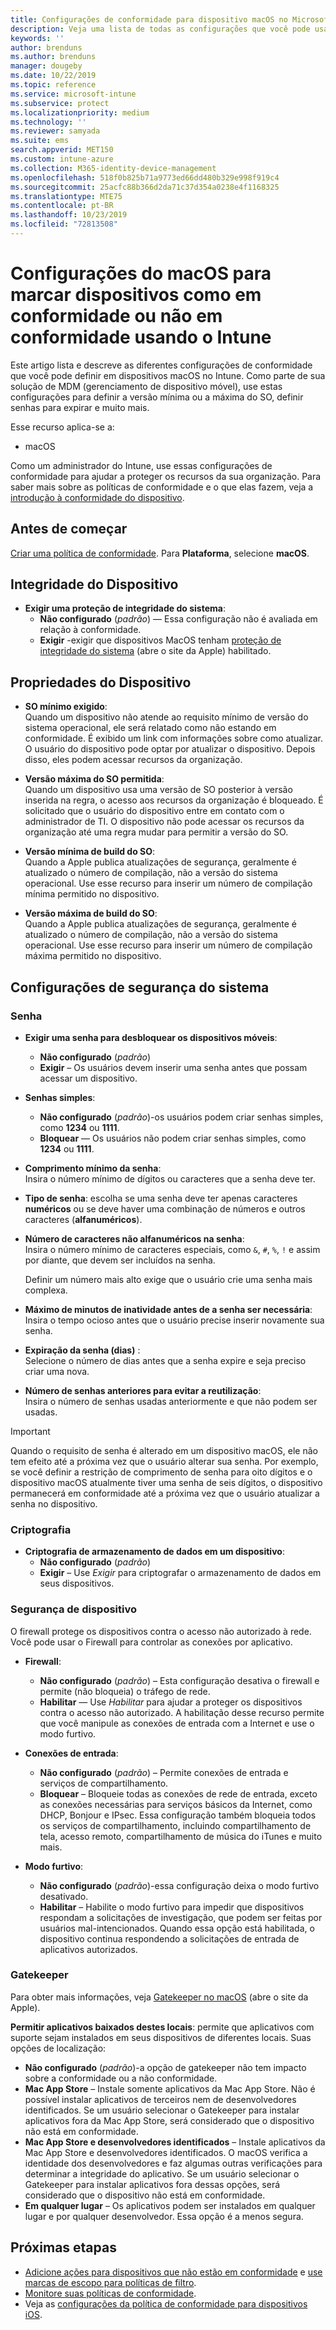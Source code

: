```yaml
---
title: Configurações de conformidade para dispositivo macOS no Microsoft Intune – Azure | Microsoft Docs
description: Veja uma lista de todas as configurações que você pode usar ao definir a conformidade para seus dispositivos macOS no Microsoft Intune. Exija proteção de integridade do sistema da Apple, defina restrições de senha, exija um firewall, permita o gatekeeper e muito mais.
keywords: ''
author: brenduns
ms.author: brenduns
manager: dougeby
ms.date: 10/22/2019
ms.topic: reference
ms.service: microsoft-intune
ms.subservice: protect
ms.localizationpriority: medium
ms.technology: ''
ms.reviewer: samyada
ms.suite: ems
search.appverid: MET150
ms.custom: intune-azure
ms.collection: M365-identity-device-management
ms.openlocfilehash: 518f0b825b71a9773ed66dd480b329e998f919c4
ms.sourcegitcommit: 25acfc88b366d2da71c37d354a0238e4f1168325
ms.translationtype: MTE75
ms.contentlocale: pt-BR
ms.lasthandoff: 10/23/2019
ms.locfileid: "72813508"
---
```

# <a name="macos-settings-to-mark-devices-as-compliant-or-not-compliant-using-intune"></a>Configurações do macOS para marcar dispositivos como em conformidade ou não em conformidade usando o Intune

Este artigo lista e descreve as diferentes configurações de conformidade que você pode definir em dispositivos macOS no Intune. Como parte de sua solução de MDM (gerenciamento de dispositivo móvel), use estas configurações para definir a versão mínima ou a máxima do SO, definir senhas para expirar e muito mais.

Esse recurso aplica-se a:

- macOS

Como um administrador do Intune, use essas configurações de conformidade para ajudar a proteger os recursos da sua organização. Para saber mais sobre as políticas de conformidade e o que elas fazem, veja a [introdução à conformidade do dispositivo](device-compliance-get-started.md).

## <a name="before-you-begin"></a>Antes de começar

[Criar uma política de conformidade](create-compliance-policy.md#create-the-policy). Para **Plataforma**, selecione **macOS**.

## <a name="device-health"></a>Integridade do Dispositivo

- **Exigir uma proteção de integridade do sistema**:  
  - **Não configurado** (*padrão*) — Essa configuração não é avaliada em relação à conformidade.
  - **Exigir** -exigir que dispositivos MacOS tenham [proteção de integridade do sistema](https://support.apple.com/HT204899) (abre o site da Apple) habilitado.  

## <a name="device-properties"></a>Propriedades do Dispositivo

- **SO mínimo exigido**:  
  Quando um dispositivo não atende ao requisito mínimo de versão do sistema operacional, ele será relatado como não estando em conformidade. É exibido um link com informações sobre como atualizar. O usuário do dispositivo pode optar por atualizar o dispositivo. Depois disso, eles podem acessar recursos da organização.

- **Versão máxima do SO permitida**:  
  Quando um dispositivo usa uma versão de SO posterior à versão inserida na regra, o acesso aos recursos da organização é bloqueado. É solicitado que o usuário do dispositivo entre em contato com o administrador de TI. O dispositivo não pode acessar os recursos da organização até uma regra mudar para permitir a versão do SO.

- **Versão mínima de build do SO**:  
  Quando a Apple publica atualizações de segurança, geralmente é atualizado o número de compilação, não a versão do sistema operacional. Use esse recurso para inserir um número de compilação mínima permitido no dispositivo.

- **Versão máxima de build do SO**:  
  Quando a Apple publica atualizações de segurança, geralmente é atualizado o número de compilação, não a versão do sistema operacional. Use esse recurso para inserir um número de compilação máxima permitido no dispositivo.

## <a name="system-security-settings"></a>Configurações de segurança do sistema

### <a name="password"></a>Senha

- **Exigir uma senha para desbloquear os dispositivos móveis**:  
  - **Não configurado** (*padrão*)
  - **Exigir** – Os usuários devem inserir uma senha antes que possam acessar um dispositivo.

- **Senhas simples**:  
  - **Não configurado** (*padrão*)-os usuários podem criar senhas simples, como **1234** ou **1111**.
  - **Bloquear** — Os usuários não podem criar senhas simples, como **1234** ou **1111**.

- **Comprimento mínimo da senha**:  
  Insira o número mínimo de dígitos ou caracteres que a senha deve ter.

- **Tipo de senha**: escolha se uma senha deve ter apenas caracteres **numéricos** ou se deve haver uma combinação de números e outros caracteres (**alfanuméricos**).

- **Número de caracteres não alfanuméricos na senha**:  
  Insira o número mínimo de caracteres especiais, como `&`, `#`, `%`, `!` e assim por diante, que devem ser incluídos na senha.

  Definir um número mais alto exige que o usuário crie uma senha mais complexa.

- **Máximo de minutos de inatividade antes de a senha ser necessária**:  
  Insira o tempo ocioso antes que o usuário precise inserir novamente sua senha.

- **Expiração da senha (dias)** :  
  Selecione o número de dias antes que a senha expire e seja preciso criar uma nova.

- **Número de senhas anteriores para evitar a reutilização**:  
  Insira o número de senhas usadas anteriormente e que não podem ser usadas.
> [!IMPORTANT]
> Quando o requisito de senha é alterado em um dispositivo macOS, ele não tem efeito até a próxima vez que o usuário alterar sua senha. Por exemplo, se você definir a restrição de comprimento de senha para oito dígitos e o dispositivo macOS atualmente tiver uma senha de seis dígitos, o dispositivo permanecerá em conformidade até a próxima vez que o usuário atualizar a senha no dispositivo.

### <a name="encryption"></a>Criptografia

- **Criptografia de armazenamento de dados em um dispositivo**:  
  - **Não configurado** (*padrão*)
  - **Exigir** – Use *Exigir* para criptografar o armazenamento de dados em seus dispositivos.

### <a name="device-security"></a>Segurança de dispositivo

O firewall protege os dispositivos contra o acesso não autorizado à rede. Você pode usar o Firewall para controlar as conexões por aplicativo. 

- **Firewall**:  
  - **Não configurado** (*padrão*) – Esta configuração desativa o firewall e permite (não bloqueia) o tráfego de rede.
  - **Habilitar** — Use *Habilitar* para ajudar a proteger os dispositivos contra o acesso não autorizado. A habilitação desse recurso permite que você manipule as conexões de entrada com a Internet e use o modo furtivo. 

- **Conexões de entrada**:  
  - **Não configurado** (*padrão*) – Permite conexões de entrada e serviços de compartilhamento.
  - **Bloquear** – Bloqueie todas as conexões de rede de entrada, exceto as conexões necessárias para serviços básicos da Internet, como DHCP, Bonjour e IPsec. Essa configuração também bloqueia todos os serviços de compartilhamento, incluindo compartilhamento de tela, acesso remoto, compartilhamento de música do iTunes e muito mais.  

- **Modo furtivo**:  
  - **Não configurado** (*padrão*)-essa configuração deixa o modo furtivo desativado.
  - **Habilitar** – Habilite o modo furtivo para impedir que dispositivos respondam a solicitações de investigação, que podem ser feitas por usuários mal-intencionados. Quando essa opção está habilitada, o dispositivo continua respondendo a solicitações de entrada de aplicativos autorizados.  

### <a name="gatekeeper"></a>Gatekeeper

Para obter mais informações, veja [Gatekeeper no macOS](https://support.apple.com/HT202491) (abre o site da Apple).

**Permitir aplicativos baixados destes locais**: permite que aplicativos com suporte sejam instalados em seus dispositivos de diferentes locais. Suas opções de localização:

- **Não configurado** (*padrão*)-a opção de gatekeeper não tem impacto sobre a conformidade ou a não conformidade.  
- **Mac App Store** – Instale somente aplicativos da Mac App Store. Não é possível instalar aplicativos de terceiros nem de desenvolvedores identificados. Se um usuário selecionar o Gatekeeper para instalar aplicativos fora da Mac App Store, será considerado que o dispositivo não está em conformidade.
- **Mac App Store e desenvolvedores identificados** – Instale aplicativos da Mac App Store e desenvolvedores identificados. O macOS verifica a identidade dos desenvolvedores e faz algumas outras verificações para determinar a integridade do aplicativo. Se um usuário selecionar o Gatekeeper para instalar aplicativos fora dessas opções, será considerado que o dispositivo não está em conformidade.
- **Em qualquer lugar** – Os aplicativos podem ser instalados em qualquer lugar e por qualquer desenvolvedor. Essa opção é a menos segura.
 

## <a name="next-steps"></a>Próximas etapas

- [Adicione ações para dispositivos que não estão em conformidade](actions-for-noncompliance.md) e [use marcas de escopo para políticas de filtro](../fundamentals/scope-tags.md).
- [Monitore suas políticas de conformidade](compliance-policy-monitor.md).
- Veja as [configurações da política de conformidade para dispositivos iOS](compliance-policy-create-ios.md).